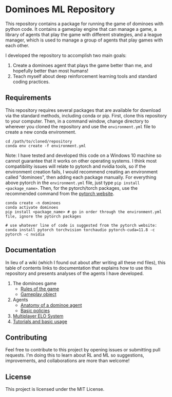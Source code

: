 # Dominoes ML Repository

This repository contains a package for running the game of dominoes with 
python code. It contains a gameplay engine that can manage a game, a library 
of agents that play the game with different strategies, and a league manager, 
which is used to manage a group of agents that play games with each other. 

I developed the repository to accomplish two main goals: 
1. Create a dominoes agent that plays the game better than me, and hopefully
   better than most humans!
2. Teach myself about deep reinforcement learning tools and standard coding
   practices. 

## Requirements

This repository requires several packages that are available for download via
the standard methods, including conda or pip. First, clone this repository to 
your computer. Then, in a command window, change directory to wherever you 
cloned the repository and use the `environment.yml` file to create a new conda 
environment. 

```
cd /path/to/cloned/repository
conda env create -f environment.yml
```

Note: I have tested and developed this code on a Windows 10 machine so cannot 
guarantee that it works on other operating systems. I think most compatibility
issues will relate to pytorch and nvidia tools, so if the environment creation 
fails, I would recommend creating an environment called "dominoes", then adding 
each package manually. For everything above pytorch in the `environment.yml` 
file, just type `pip install <package_name>`. Then, for the pytorch/torch 
packages, use the recommended command from the 
[pytorch website](https://pytorch.org/get-started/locally/).

```
conda create -n dominoes
conda activate dominoes
pip install <package_name> # go in order through the environment.yml file, ignore the pytorch packages

# use whatever line of code is suggested from the pytorch website:
conda install pytorch torchvision torchaudio pytorch-cuda=11.8 -c pytorch -c nvidia
```

## Documentation
In lieu of a wiki (which I found out about after writing all these md files),
this table of contents links to documentation that explains how to use this 
repository and presents analyses of the agents I have developed. 
1. The dominoes game
   - [Rules of the game](docs/dominoeRules.md)
   - [Gameplay object](docs/gameplay.md)
2. Agents
   - [Anatomy of a dominoe agent](docs/agents.md)
   - [Basic policies](docs/basicPolicies.md)
3. [Multiplayer ELO System](docs/multiplayerElo.md)
4. [Tutorials and basic usage](docs/tutorials.md)


## Contributing
Feel free to contribute to this project by opening issues or submitting pull 
requests. I'm doing this to learn about RL and ML so suggestions, 
improvements, and collaborations are more than welcome!

## License
This project is licensed under the MIT License.
